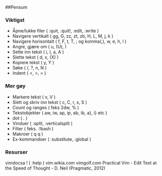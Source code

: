 ##Pensum

### Viktigst
- Åpne/lukke filer ( :quit, :quit!, :edit, :write )
- Navigere vertikalt ( gg, G, zz, zt, zb, H, L, M, j, k )
- Navigere horisontalt ( f, F, t, T, ; og komma(,), w, e, h, l )
- Angre, gjære om ( u, (U), <C-R> )
- Sette inn tekst ( i, I, a, A )
- Slette tekst ( d, x, (X) )
- Kopiere tekst ( y, Y )
- Søke ( /, ?, n, N )
- Indent ( <, >, = )


### Mer gøy
- Markere tekst ( v, V )
- Slett og skriv inn tekst ( c, C, r, s, S )
- Count og ranges ( feks 2dw, % )
- Tekstobjekter ( aw, iw, ap, ip, ab, ib, a}, i} etc )
- dot ( . )
- Vinduer ( :split, :verticalsplit )
- Filter ( feks. :<range>!bash )
- Makroer ( q <makro> <kommandoer> q )
- Ex-kommandoer ( :substitute, :global )


### Resurser
vimdocsa ! ( :help )
vim.wikia.com
vimgolf.com
Practical Vim - Edit Text at the Speed of Thought - D. Neil (Pragmatic, 2012)
